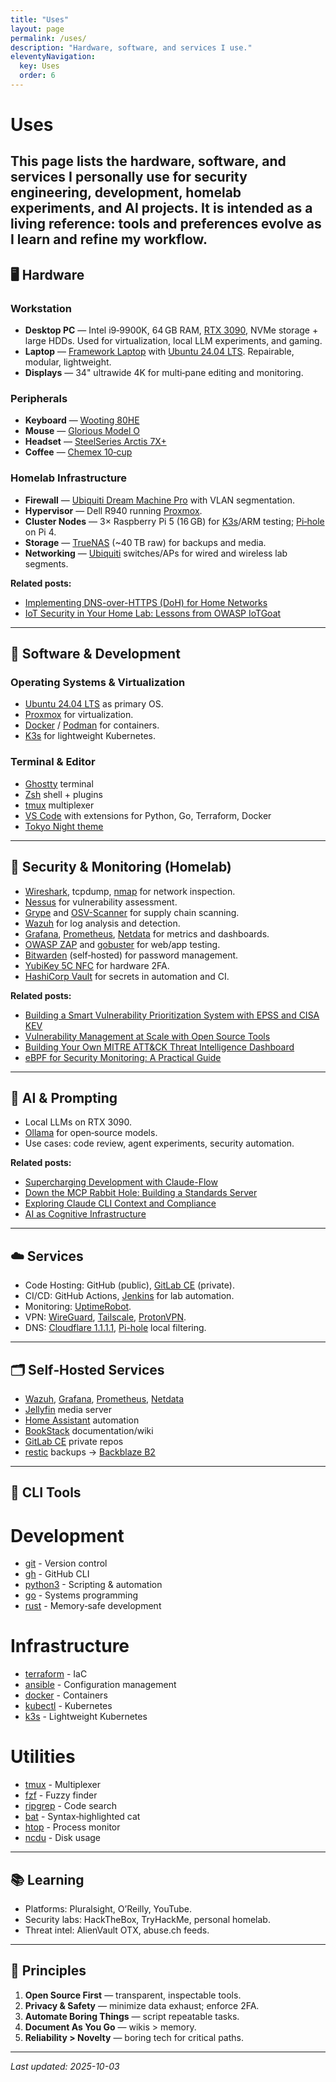```yaml
---
title: "Uses"
layout: page
permalink: /uses/
description: "Hardware, software, and services I use."
eleventyNavigation:
  key: Uses
  order: 6
---
```


# Uses

This page lists the **hardware, software, and services** I personally use for security engineering, development, homelab experiments, and AI projects. It is intended as a living reference: tools and preferences evolve as I learn and refine my workflow.
---

## 🖥️ Hardware

### Workstation

* **Desktop PC** — Intel i9‑9900K, 64 GB RAM, [RTX 3090](https://www.nvidia.com/en-us/geforce/graphics-cards/30-series/rtx-3090/), NVMe storage + large HDDs. Used for virtualization, local LLM experiments, and gaming.
* **Laptop** — [Framework Laptop](https://frame.work/) with [Ubuntu 24.04 LTS](https://ubuntu.com/). Repairable, modular, lightweight.
* **Displays** — 34" ultrawide 4K for multi‑pane editing and monitoring.

### Peripherals

* **Keyboard** — [Wooting 80HE](https://wooting.io/wooting-80he)
* **Mouse** — [Glorious Model O](https://www.gloriousgaming.com/collections/model-o-mice)
* **Headset** — [SteelSeries Arctis 7X+](https://steelseries.com/gaming-headsets/arctis-7)
* **Coffee** — [Chemex 10‑cup](https://chemexcoffeemaker.com/products/ten-cup-classic-chemex)

### Homelab Infrastructure

* **Firewall** — [Ubiquiti Dream Machine Pro](https://ui.com/consoles/dream-machine-pro) with VLAN segmentation.
* **Hypervisor** — Dell R940 running [Proxmox](https://www.proxmox.com/).
* **Cluster Nodes** — 3× Raspberry Pi 5 (16 GB) for [K3s](https://k3s.io/)/ARM testing; [Pi‑hole](https://pi-hole.net/) on Pi 4.
* **Storage** — [TrueNAS](https://www.truenas.com/) (~40 TB raw) for backups and media.
* **Networking** — [Ubiquiti](https://ui.com/) switches/APs for wired and wireless lab segments.

**Related posts:**

* [Implementing DNS-over-HTTPS (DoH) for Home Networks](/posts/implementing-dns-over-https-doh-for-home-networks/)
* [IoT Security in Your Home Lab: Lessons from OWASP IoTGoat](/posts/iot-security-in-your-home-lab-lessons-from-owasp-iotgoat/)

---

## 🧰 Software & Development

### Operating Systems & Virtualization

* [Ubuntu 24.04 LTS](https://ubuntu.com/) as primary OS.
* [Proxmox](https://www.proxmox.com/) for virtualization.
* [Docker](https://www.docker.com/) / [Podman](https://podman.io/) for containers.
* [K3s](https://k3s.io/) for lightweight Kubernetes.

### Terminal & Editor

* [Ghostty](https://github.com/ghostty-org/ghostty) terminal
* [Zsh](https://www.zsh.org/) shell + plugins
* [tmux](https://github.com/tmux/tmux) multiplexer
* [VS Code](https://code.visualstudio.com/) with extensions for Python, Go, Terraform, Docker
* [Tokyo Night theme](https://github.com/enkia/tokyo-night-vscode-theme)

---

## 🔐 Security & Monitoring (Homelab)

* [Wireshark](https://www.wireshark.org/), tcpdump, [nmap](https://nmap.org/) for network inspection.
* [Nessus](https://www.tenable.com/products/nessus) for vulnerability assessment.
* [Grype](https://github.com/anchore/grype) and [OSV-Scanner](https://github.com/google/osv-scanner) for supply chain scanning.
* [Wazuh](https://wazuh.com/) for log analysis and detection.
* [Grafana](https://grafana.com/), [Prometheus](https://prometheus.io/), [Netdata](https://www.netdata.cloud/) for metrics and dashboards.
* [OWASP ZAP](https://www.zaproxy.org/) and [gobuster](https://github.com/OJ/gobuster) for web/app testing.
* [Bitwarden](https://bitwarden.com/) (self‑hosted) for password management.
* [YubiKey 5C NFC](https://www.yubico.com/products/yubikey-5c-nfc/) for hardware 2FA.
* [HashiCorp Vault](https://www.vaultproject.io/) for secrets in automation and CI.

**Related posts:**

* [Building a Smart Vulnerability Prioritization System with EPSS and CISA KEV](/posts/building-a-smart-vulnerability-prioritization-system-with-epss-and-cisa-kev/)
* [Vulnerability Management at Scale with Open Source Tools](/posts/vulnerability-management-at-scale-with-open-source-tools/)
* [Building Your Own MITRE ATT&CK Threat Intelligence Dashboard](/posts/building-your-own-mitre-attck-threat-intelligence-dashboard/)
* [eBPF for Security Monitoring: A Practical Guide](/posts/ebpf-for-security-monitoring-a-practical-guide/)

---

## 🤖 AI & Prompting

* Local LLMs on RTX 3090.
* [Ollama](https://ollama.com/) for open‑source models.
* Use cases: code review, agent experiments, security automation.

**Related posts:**

* [Supercharging Development with Claude-Flow](/posts/supercharging-development-with-claude-flow-ai-swarm-intelligence-for-modern-engineering/)
* [Down the MCP Rabbit Hole: Building a Standards Server](/posts/down-the-mcp-rabbit-hole-building-a-standards-server/)
* [Exploring Claude CLI Context and Compliance](/posts/exploring-claude-cli-context-and-compliance-with-my-standards-repository/)
* [AI as Cognitive Infrastructure](/posts/ai-as-cognitive-infrastructure-the-invisible-architecture-reshaping-human-thought/)

---

## ☁️ Services

* Code Hosting: GitHub (public), [GitLab CE](https://about.gitlab.com/install/) (private).
* CI/CD: GitHub Actions, [Jenkins](https://www.jenkins.io/) for lab automation.
* Monitoring: [UptimeRobot](https://uptimerobot.com/).
* VPN: [WireGuard](https://www.wireguard.com/), [Tailscale](https://tailscale.com/), [ProtonVPN](https://protonvpn.com/).
* DNS: [Cloudflare 1.1.1.1](https://1.1.1.1/), [Pi-hole](https://pi-hole.net/) local filtering.

---

## 🗂️ Self‑Hosted Services

* [Wazuh](https://wazuh.com/), [Grafana](https://grafana.com/), [Prometheus](https://prometheus.io/), [Netdata](https://www.netdata.cloud/)
* [Jellyfin](https://jellyfin.org/) media server
* [Home Assistant](https://www.home-assistant.io/) automation
* [BookStack](https://www.bookstackapp.com/) documentation/wiki
* [GitLab CE](https://about.gitlab.com/install/) private repos
* [restic](https://restic.net/) backups → [Backblaze B2](https://www.backblaze.com/b2/cloud-storage.html)

---

## 🧪 CLI Tools

# Development
* [git](https://git-scm.com/)        - Version control
* [gh](https://cli.github.com/)      - GitHub CLI
* [python3](https://www.python.org/) - Scripting & automation
* [go](https://go.dev/)              - Systems programming
* [rust](https://www.rust-lang.org/) - Memory‑safe development

# Infrastructure
* [terraform](https://www.terraform.io/)  - IaC
* [ansible](https://www.ansible.com/)     - Configuration management
* [docker](https://www.docker.com/)       - Containers
* [kubectl](https://kubernetes.io/docs/reference/kubectl/) - Kubernetes
* [k3s](https://k3s.io/)                  - Lightweight Kubernetes

# Utilities
* [tmux](https://github.com/tmux/tmux)    - Multiplexer
* [fzf](https://github.com/junegunn/fzf)  - Fuzzy finder
* [ripgrep](https://github.com/BurntSushi/ripgrep) - Code search
* [bat](https://github.com/sharkdp/bat)   - Syntax‑highlighted cat
* [htop](https://htop.dev/)               - Process monitor
* [ncdu](https://dev.yorhel.nl/ncdu)      - Disk usage


---

## 📚 Learning

* Platforms: Pluralsight, O’Reilly, YouTube.
* Security labs: HackTheBox, TryHackMe, personal homelab.
* Threat intel: AlienVault OTX, abuse.ch feeds.

---

## 🧭 Principles

1. **Open Source First** — transparent, inspectable tools.
2. **Privacy & Safety** — minimize data exhaust; enforce 2FA.
3. **Automate Boring Things** — script repeatable tasks.
4. **Document As You Go** — wikis > memory.
5. **Reliability > Novelty** — boring tech for critical paths.

---

*Last updated: 2025-10-03*

